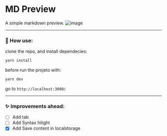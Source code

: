 # MD Preview

A simple markdown preview. 
![image](https://user-images.githubusercontent.com/12598468/190874400-dd696624-4aaa-4f31-b65b-a7d1c840cf05.png)

___________________
### :electric_plug: How use:
clone the repo, and install dependecies:

```sh
yarn install
```

before run the projeto with: 

```sh
yarn dev
```
go to `http://localhost:3000/`
___________________
### ✨ Improvements ahead:

- [ ] Add tab
- [ ] Add Syntax hilight
- [x] Add Save content in localstorage
